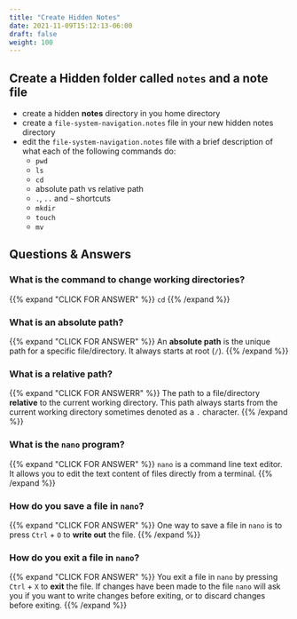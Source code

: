 ```yaml
---
title: "Create Hidden Notes"
date: 2021-11-09T15:12:13-06:00
draft: false
weight: 100
---
```


## Create a Hidden folder called `notes` and a note file

- create a hidden **notes** directory in you home directory
- create a `file-system-navigation.notes` file in your new hidden notes directory
- edit the `file-system-navigation.notes` file with a brief description of what each of the following commands do:
  - `pwd`
  - `ls`
  - `cd`
  - absolute path vs relative path
  - `.`, `..` and `~` shortcuts
  - `mkdir`
  - `touch`
  - `mv` 

## Questions & Answers

### What is the command to change working directories?

{{% expand "CLICK FOR ANSWER" %}} 
`cd`
{{% /expand %}}

### What is an **absolute path**?

{{% expand "CLICK FOR ANSWER" %}} 
An **absolute path** is the unique path for a specific file/directory. It always starts at root (`/`).
{{% /expand %}}

### What is a **relative path**?

{{% expand "CLICK FOR ANSWERR" %}} 
The path to a file/directory **relative** to the current working directory. This path always starts from the current working directory sometimes denoted as a `.` character.
{{% /expand %}}

### What is the `nano` program?

{{% expand "CLICK FOR ANSWER" %}} 
`nano` is a command line text editor. It allows you to edit the text content of files directly from a terminal.
{{% /expand %}}

### How do you save a file in `nano`?

{{% expand "CLICK FOR ANSWER" %}} 
One way to save a file in `nano` is to press `Ctrl` + `O` to **write out** the file.
{{% /expand %}}

### How do you exit a file in `nano`?

{{% expand "CLICK FOR ANSWER" %}} 
You exit a file in `nano` by pressing `Ctrl` + `X` to **exit** the file. If changes have been made to the file `nano` will ask you if you want to write changes before exiting, or to discard changes before exiting.
{{% /expand %}}